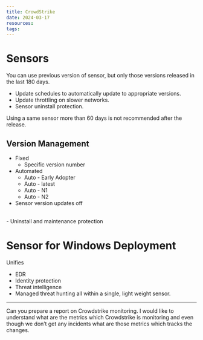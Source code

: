 ```yaml
---
title: CrowdStrike
date: 2024-03-17
resources: 
tags:
---
```


# Sensors

You can use previous version of sensor, but only those versions released in the last 180 days.

- Update schedules to automatically update to appropriate versions.
- Update throttling on slower networks.
- Sensor uninstall protection.

Using a same sensor more than 60 days is not recommended after the release.

## Version Management

- Fixed
	- Specific version number
- Automated
	- Auto - Early Adopter
	- Auto - latest
	- Auto - N1
	- Auto - N2
- Sensor version updates off
<br>
- Uninstall and maintenance protection

# Sensor for Windows Deployment

Unifies

- EDR
- Identity protection
- Threat intelligence
- Managed threat hunting all within a single, light weight sensor.

---
Can you prepare a report on Crowdstrike monitoring. I would like to understand what are the metrics which Crowdstrike is monitoring and even though we don’t get any incidents what are those metrics which tracks the changes.